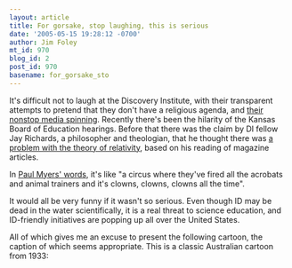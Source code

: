 ```yaml
---
layout: article
title: For gorsake, stop laughing, this is serious
date: '2005-05-15 19:28:12 -0700'
author: Jim Foley
mt_id: 970
blog_id: 2
post_id: 970
basename: for_gorsake_sto
---
```

It's difficult not to laugh at the Discovery Institute, with their
transparent attempts to pretend that they don't have a religious agenda, and
[their nonstop media spinning](http://www.evolutionnews.org).
Recently there's been the hilarity of the Kansas Board of Education hearings.
Before that there was the claim by DI fellow Jay Richards, a
philosopher and theologian, that he thought there was [a problem with the theory of relativity](http://www.idthefuture.com/index.php?p=179&amp;more=1&amp;amp;amp;amp;c=1&amp;tb=1&amp;pb=1), based on his reading of
magazine articles.

In [Paul Myers' words](http://pharyngula.org/index/weblog/comments/thats_how_it_is/), it's like "a circus where they've fired all the acrobats
and animal trainers and it's clowns, clowns, clowns all the time".

It would all be very funny if it wasn't so serious. Even though ID may be
dead in the water scientifically, it is a real threat to science education,
and ID-friendly initiatives are popping up all over the United States.

All of which gives me an excuse to present the following cartoon, the
caption of which seems appropriate. This is a classic Australian cartoon
from 1933:

<img src="{{ site.baseurl }}/uploads/2006/StopLaughing.jpg" alt="" />
